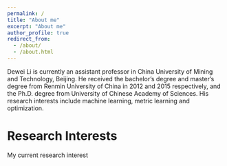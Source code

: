 ```yaml
---
permalink: /
title: "About me"
excerpt: "About me"
author_profile: true
redirect_from: 
  - /about/
  - /about.html
---
```


Dewei Li is currently an assistant professor in China University of Mining and Technology, Beijing. He received the bachelor’s degree and master’s degree from Renmin University of China in 2012 and 2015 respectively, and the Ph.D. degree from University of Chinese Academy of Sciences. His research interests include machine learning, metric learning and optimization.

Research Interests
======
My current research interest






